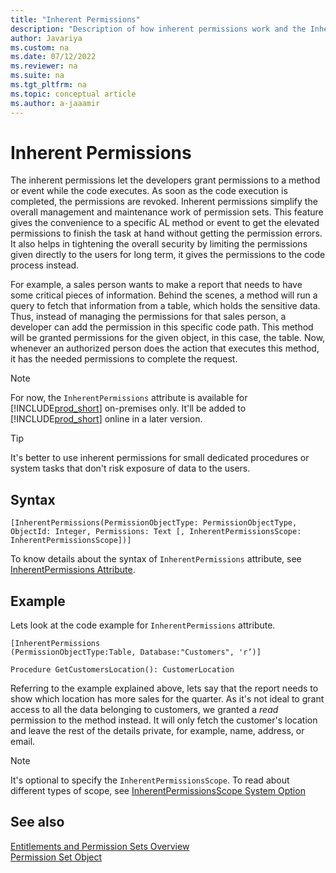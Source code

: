 ```yaml
---
title: "Inherent Permissions"
description: "Description of how inherent permissions work and the InherentPermissions attribute in AL for Business Central."
author: Javariya
ms.custom: na
ms.date: 07/12/2022
ms.reviewer: na
ms.suite: na
ms.tgt_pltfrm: na
ms.topic: conceptual article
ms.author: a-jaaamir
---
```


# Inherent Permissions

The inherent permissions let the developers grant permissions to a method or event while the code executes. As soon as the code execution is completed, the permissions are revoked. Inherent permissions simplify the overall management and maintenance work of permission sets. This feature gives the convenience to a specific AL method or event to get the elevated permissions to finish the task at hand without getting the permission errors. It also helps in tightening the overall security by limiting the permissions given directly to the users for long term, it gives the permissions to the code process instead.

For example, a sales person wants to make a report that needs to have some critical pieces of information. Behind the scenes, a method will run a query to fetch that information from a table, which holds the sensitive data. Thus, instead of managing the permissions for that sales person, a developer can add the permission in this specific code path. This method will be granted permissions for the given object, in this case, the table. Now, whenever an authorized person does the action that executes this method, it has the needed permissions to complete the request.

>[!NOTE]
> For now, the `InherentPermissions` attribute is available for [!INCLUDE[prod_short](../developer/includes/prod_short.md)] on-premises only. It'll be added to [!INCLUDE[prod_short](../developer/includes/prod_short.md)]  online in a later version. 

>[!TIP]
> It's better to use inherent permissions for small dedicated procedures or system tasks that don't risk exposure of data to the users. 

## Syntax

```AL
[InherentPermissions(PermissionObjectType: PermissionObjectType, ObjectId: Integer, Permissions: Text [, InherentPermissionsScope: InherentPermissionsScope])]
```

To know details about the syntax of `InherentPermissions` attribute, see [InherentPermissions Attribute](../developer/attributes/devenv-inherentpermissions-attribute.md).

## Example

Lets look at the code example for `InherentPermissions` attribute. 

```AL
[InherentPermissions
(PermissionObjectType:Table, Database:"Customers", 'r’)]

Procedure GetCustomersLocation(): CustomerLocation

```

Referring to the example explained above, lets say that the report needs to show which location has more sales for the quarter. As it's not ideal to grant access to all the data belonging to customers, we granted a *read* permission to the method instead. It will only fetch the customer's location and leave the rest of the details private, for example, name, address, or email.

>[!NOTE]
> It's optional to specify the `InherentPermissionsScope`. To read about different types of scope, see [InherentPermissionsScope System Option](../developer/methods-auto/inherentpermissionsscope/inherentpermissionsscope-option.md)

## See also

[Entitlements and Permission Sets Overview](../developer/devenv-entitlements-and-permissionsets-overview.md)  
[Permission Set Object](../developer/devenv-permissionset-object.md)
